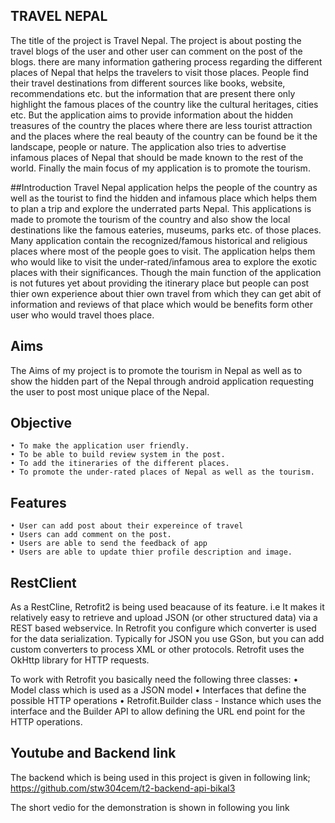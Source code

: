 ## TRAVEL NEPAL
The title of the project is Travel Nepal. The project is about posting the travel blogs of the user and other user can comment on the post of the blogs.
there are many information gathering process regarding the different places of Nepal that helps the travelers to 
visit those places. People find their travel destinations from different sources like books, website, recommendations 
etc. but the information that are present there only highlight the famous places of the country like the cultural heritages,
cities etc. But the application aims to provide information about the hidden treasures of the country the places where there
are less tourist attraction and the places where the real beauty of the country can be found be it the landscape, people or
nature. The application also tries to advertise infamous places of Nepal that should be made known to the rest of the world.
Finally the main focus of my application is to promote the tourism.

##Introduction 
Travel Nepal application helps the people of the country as well as the tourist to find the hidden and infamous place which 
helps them to plan a trip and explore the underrated parts Nepal. This applications is made to promote the tourism of the 
country and also show the local destinations like the famous eateries, museums, parks etc. of those places. Many application
contain the recognized/famous historical and religious places where most of the people goes to visit. The application helps 
them who would like to visit the under-rated/infamous area to explore the exotic places with their significances.
Though the main function of the application is not futures yet about providing the itinerary  place but people can post thier 
own experience about thier own travel from which they can get abit of information and reviews of that place which would be 
benefits  form other user who would travel thoes place. 

## Aims 
The Aims of my project is to promote the tourism in Nepal as well as to show the hidden part of the Nepal through 
android application requesting the user to post most unique place of the Nepal. 

## Objective
    • To make the application user friendly.
    • To be able to build review system in the post.
    • To add the itineraries of the different places.  
    • To promote the under-rated places of Nepal as well as the tourism.
    
 ## Features
    • User can add post about their expereince of travel
    • Users can add comment on the post.
    • Users are able to send the feedback of app
    • Users are able to update thier profile description and image.
 
    

## RestClient
As a RestCline, Retrofit2 is being used beacause of its feature. i.e  It makes it relatively easy to retrieve and upload JSON
(or other structured data) via a REST based webservice. In Retrofit you configure which converter is used for the data 
serialization. Typically for JSON you use GSon, but you can add custom converters to process XML or other protocols.
Retrofit uses the OkHttp library for HTTP requests.

To work with Retrofit you basically need the following three classes:
    • Model class which is used as a JSON model
    • Interfaces that define the possible HTTP operations
    • Retrofit.Builder class - Instance which uses the interface and the Builder API to allow defining the URL end 
    point for the HTTP operations.

## Youtube and Backend link
The backend which is being used in this project is given in following link;
https://github.com/stw304cem/t2-backend-api-bikal3

The short vedio for the demonstration is shown in following you link 
